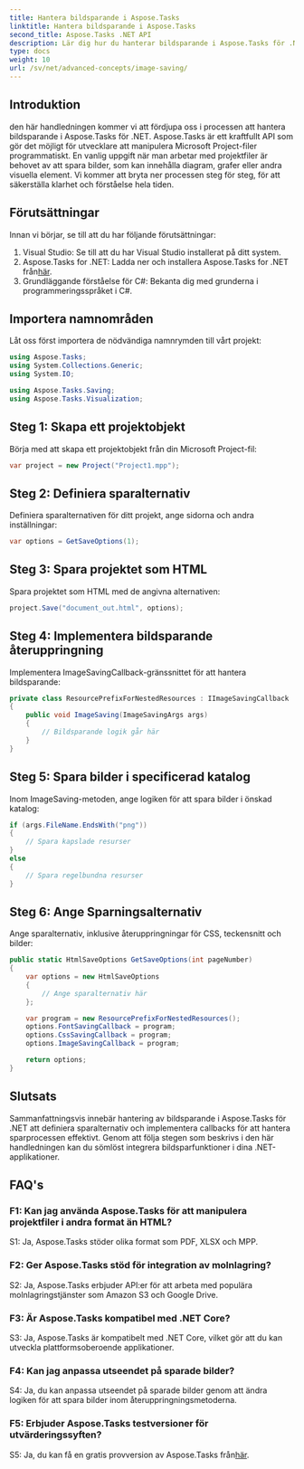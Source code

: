 ```yaml
---
title: Hantera bildsparande i Aspose.Tasks
linktitle: Hantera bildsparande i Aspose.Tasks
second_title: Aspose.Tasks .NET API
description: Lär dig hur du hanterar bildsparande i Aspose.Tasks för .NET med hjälp av steg-för-steg-riktlinjer. Integrera sömlöst bildsparfunktion i dina .NET-applikationer.
type: docs
weight: 10
url: /sv/net/advanced-concepts/image-saving/
---
```

## Introduktion

den här handledningen kommer vi att fördjupa oss i processen att hantera bildsparande i Aspose.Tasks för .NET. Aspose.Tasks är ett kraftfullt API som gör det möjligt för utvecklare att manipulera Microsoft Project-filer programmatiskt. En vanlig uppgift när man arbetar med projektfiler är behovet av att spara bilder, som kan innehålla diagram, grafer eller andra visuella element. Vi kommer att bryta ner processen steg för steg, för att säkerställa klarhet och förståelse hela tiden.

## Förutsättningar

Innan vi börjar, se till att du har följande förutsättningar:

1. Visual Studio: Se till att du har Visual Studio installerat på ditt system.
2.  Aspose.Tasks for .NET: Ladda ner och installera Aspose.Tasks for .NET från[här](https://releases.aspose.com/tasks/net/).
3. Grundläggande förståelse för C#: Bekanta dig med grunderna i programmeringsspråket i C#.

## Importera namnområden

Låt oss först importera de nödvändiga namnrymden till vårt projekt:

```csharp
using Aspose.Tasks;
using System.Collections.Generic;
using System.IO;

using Aspose.Tasks.Saving;
using Aspose.Tasks.Visualization;
```

## Steg 1: Skapa ett projektobjekt

Börja med att skapa ett projektobjekt från din Microsoft Project-fil:

```csharp
var project = new Project("Project1.mpp");
```

## Steg 2: Definiera sparalternativ

Definiera sparalternativen för ditt projekt, ange sidorna och andra inställningar:

```csharp
var options = GetSaveOptions(1);
```

## Steg 3: Spara projektet som HTML

Spara projektet som HTML med de angivna alternativen:

```csharp
project.Save("document_out.html", options);
```

## Steg 4: Implementera bildsparande återuppringning

Implementera ImageSavingCallback-gränssnittet för att hantera bildsparande:

```csharp
private class ResourcePrefixForNestedResources : IImageSavingCallback
{
    public void ImageSaving(ImageSavingArgs args)
    {
        // Bildsparande logik går här
    }
}
```

## Steg 5: Spara bilder i specificerad katalog

Inom ImageSaving-metoden, ange logiken för att spara bilder i önskad katalog:

```csharp
if (args.FileName.EndsWith("png"))
{
    // Spara kapslade resurser
}
else
{
    // Spara regelbundna resurser
}
```

## Steg 6: Ange Sparningsalternativ

Ange sparalternativ, inklusive återuppringningar för CSS, teckensnitt och bilder:

```csharp
public static HtmlSaveOptions GetSaveOptions(int pageNumber)
{
    var options = new HtmlSaveOptions
    {
        // Ange sparalternativ här
    };

    var program = new ResourcePrefixForNestedResources();
    options.FontSavingCallback = program;
    options.CssSavingCallback = program;
    options.ImageSavingCallback = program;

    return options;
}
```

## Slutsats

Sammanfattningsvis innebär hantering av bildsparande i Aspose.Tasks för .NET att definiera sparalternativ och implementera callbacks för att hantera sparprocessen effektivt. Genom att följa stegen som beskrivs i den här handledningen kan du sömlöst integrera bildsparfunktioner i dina .NET-applikationer.

## FAQ's

### F1: Kan jag använda Aspose.Tasks för att manipulera projektfiler i andra format än HTML?

S1: Ja, Aspose.Tasks stöder olika format som PDF, XLSX och MPP.

### F2: Ger Aspose.Tasks stöd för integration av molnlagring?

S2: Ja, Aspose.Tasks erbjuder API:er för att arbeta med populära molnlagringstjänster som Amazon S3 och Google Drive.

### F3: Är Aspose.Tasks kompatibel med .NET Core?

S3: Ja, Aspose.Tasks är kompatibelt med .NET Core, vilket gör att du kan utveckla plattformsoberoende applikationer.

### F4: Kan jag anpassa utseendet på sparade bilder?

S4: Ja, du kan anpassa utseendet på sparade bilder genom att ändra logiken för att spara bilder inom återuppringningsmetoderna.

### F5: Erbjuder Aspose.Tasks testversioner för utvärderingssyften?

 S5: Ja, du kan få en gratis provversion av Aspose.Tasks från[här](https://releases.aspose.com/).